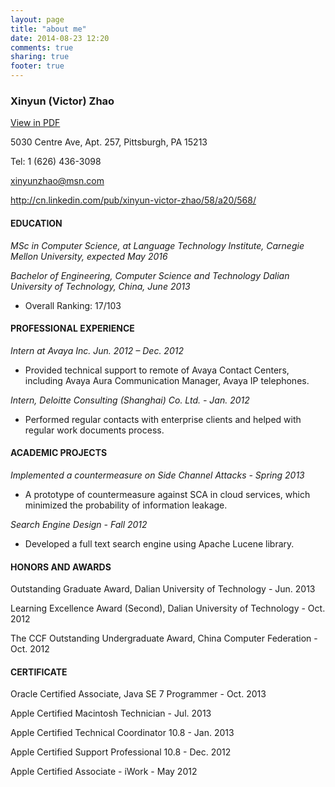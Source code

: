 ```yaml
---
layout: page
title: "about me"
date: 2014-08-23 12:20
comments: true
sharing: true
footer: true
---
```


### Xinyun (Victor) Zhao

<a href="/aboutme/Xinyun_Zhao_Resume.pdf">View in PDF</a>

5030 Centre Ave, Apt. 257, Pittsburgh, PA 15213 

Tel: 1 (626) 436-3098

<xinyunzhao@msn.com>

<http://cn.linkedin.com/pub/xinyun-victor-zhao/58/a20/568/>

#### EDUCATION
*MSc in Computer Science, at Language Technology Institute, Carnegie Mellon University, expected May 2016*

*Bachelor of Engineering, Computer Science and Technology Dalian University of Technology, China, June 2013*- Overall Ranking: 17/103
#### PROFESSIONAL EXPERIENCE

*Intern at Avaya Inc. Jun. 2012 – Dec. 2012*

- Provided technical support to remote of Avaya Contact Centers, includingAvaya Aura Communication Manager, Avaya IP telephones.

*Intern, Deloitte Consulting (Shanghai) Co. Ltd. - Jan. 2012*

- Performed regular contacts with enterprise clients and helped with regular work documents process.

#### ACADEMIC PROJECTS
*Implemented a countermeasure on Side Channel Attacks - Spring 2013*

- A prototype of countermeasure against SCA in cloud services, which minimized the probability of information leakage.

*Search Engine Design - Fall 2012*

- Developed a full text search engine using Apache Lucene library. 

#### HONORS AND AWARDS

Outstanding Graduate Award, Dalian University of Technology - Jun. 2013

Learning Excellence Award (Second), Dalian University of Technology - Oct. 2012

The CCF Outstanding Undergraduate Award, China Computer Federation - Oct. 2012

#### CERTIFICATE

Oracle Certified Associate, Java SE 7 Programmer - Oct. 2013

Apple Certified Macintosh Technician - Jul. 2013

Apple Certified Technical Coordinator 10.8 - Jan. 2013

Apple Certified Support Professional 10.8 - Dec. 2012

Apple Certified Associate - iWork - May 2012



